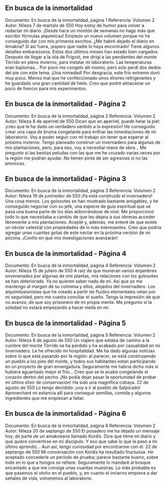 ## En busca de la inmortalidad
Documento: En busca de la inmortalidad, página 1
Referencia: Volumen 2
Autor: Nileza
7 de martalo de 550
Hoy estoy de humor para volver a redactar mi diario. ¡Desde hace un montón de semanas no hago más que escribir fórmulas alquímicas! Empiezo un nuevo volumen porque no he conseguido dar con mis primeros escritos. ¿Me habré dejado el diario en Amakna? Si así fuera, ¡espero que nadie lo haya encontrado! Tiene algunos detalles embarazosos.
Estos dos últimos meses han estado bien cargados. Después de llegar a la isla de Frigost, me dirigí a las pendientes del monte Tórrido en pleno invierno, para instalar mi laboratorio. Las temperaturas eran bajísimas... Por poco me congelo allí mismo, pero solo perdí dos dedos del pie con este tema. ¡Una nimiedad! Por desgracia, este frío extremo duró muy poco. Menos mal que he confeccionado unos elixires refrigerantes y he guardado una gran cantidad de hielo. Creo que podré almacenar un poco de frescor para mis experimentos.

## En busca de la inmortalidad - Página 2
Documento: En busca de la inmortalidad, página 2
Referencia: Volumen 2
Autor: Nileza
8 de aperirel de 550
Dicen que en aperirel, puede helar la piel: ¡creo que le he dado un verdadero sentido a la expresión! He conseguido crear una capa de bruma congelante para enfriar las inmediaciones de mi laboratorio. Voy a poder seguir con mi trabajo sin tener que esperar al próximo invierno. Tengo planeado construir un invernadero para algunas de mis plantaciones, pero, para eso, voy a necesitar mano de obra... Me pregunto si las bestias peludas con las que me he cruzado varias veces por la región me podrán ayudar. No tienen pinta de ser agresivas si no las provocas.

## En busca de la inmortalidad - Página 3
Documento: En busca de la inmortalidad, página 3
Referencia: Volumen 2
Autor: Nileza
19 de juninsidor de 550
¡Ya está construido el invernadero! Una cosa menos. Los golosotes se han mostrado bastante amigables, y he conseguido negociar con su jefe, una especie de guía espiritual que se pasa una buena parte de los días atiborrándose de miel. Me proporcionó todo lo que necesitaba a cambio de que les dejara a sus obreras acceder libremente a mis plantaciones. Acepté y, además, me enteré de que existe un néctar celestial con propiedades de lo más interesantes. Creo que podría agregar unas cuantas gotas de este néctar en la próxima versión de mi pócima. ¡Confío en que mis investigaciones avanzarán!

## En busca de la inmortalidad - Página 4
Documento: En busca de la inmortalidad, página 4
Referencia: Volumen 2
Autor: Nileza
15 de juliero de 550
A raíz de que murieran varios enjambres envenenados por algunas de mis plantas, mis relaciones con los golosotes se han deteriorado. Ya no quieren saber nada de mí. Así que yo me mantengo al margen de su colmena y ellos, alejados del invernadero. Los alquimilusionistas que he creado a partir de fluidos elementales velan por mi seguridad, pero me cuesta conciliar el sueño. Tengo la impresión de que no avanzo, de que soy prisionero de mi propia mente. Me pregunto si la soledad no estará empezando a hacer mella en mí.

## En busca de la inmortalidad - Página 5
Documento: En busca de la inmortalidad, página 5
Referencia: Volumen 2
Autor: Nileza
8 de agusto de 550
Un viajero que estaba de camino a la cumbre del monte Tórrido se ha perdido y ha acabado por casualidad en mi invernadero. Le he ofrecido mi hospitalidad. Me ha dado algunas noticias sobre lo que está pasando por la región: al parecer, se está construyendo un pueblo a los pies del monte, y todos sus habitantes están participando en un proyecto de gran envergadura. Seguramente me habría dicho más si hubiera aguantado mejor el frío... Creo que se le acabó congelando el corazón dentro del pecho. ¡No podía dejar pasar la oportunidad de probar mi último elixir de conservación! Ha sido una magnífica cobaya.
22 de agusto de 550
Lo tengo decidido: ¡voy a ir al pueblo de Salpicado! Aprovecharé mi estancia allí para conseguir semillas, comida y algunos ingredientes que me empiezan a faltar.

## En busca de la inmortalidad - Página 6
Documento: En busca de la inmortalidad, página 6
Referencia: Volumen 2
Autor: Nileza
20 de septango de 550
El posadero me ha dejado un mensaje hoy, de parte de un amakneano llamado Kordis. Dice que tiene mi diario y que quiere convertirse en mi discípulo. Y eso que sabe lo que le pasó a mi último aprendiz... Aun así, tengo curiosidad por encontrarme con él.
22 de septango de 550
Mi conversación con Kordis ha resultado fructuosa. He aceptado concederle un período de prueba; parece bastante bueno, sobre todo en lo que a hongos se refiere. Seguramente lo mandaré al bosque encantado a que me consiga unas cuantas muestras.
Lo más probable es que pasemos el otoño en el pueblo, y, en cuanto el invierno empiece a dar señales de vida, volveremos al laboratorio.

